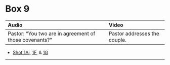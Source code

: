 # Box 9

| Audio | Video |
|:---|:---|
| Pastor: “You two are in agreement of those covenants?” | Pastor addresses the couple. |

* [Shot 1Ai](1Ai.md), [1F](1F.md), & [1G](1G.md)

- - - - -